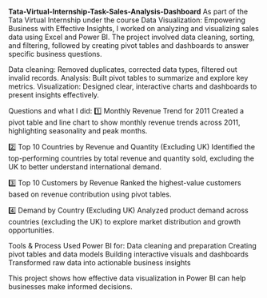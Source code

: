 **Tata-Virtual-Internship-Task-Sales-Analysis-Dashboard**
As part of the Tata Virtual Internship under the course Data Visualization: Empowering Business with Effective Insights, I worked on analyzing and visualizing sales data using Excel and Power BI. The project involved data cleaning, sorting, and filtering, followed by creating pivot tables and dashboards to answer specific business questions.

Data cleaning: Removed duplicates, corrected data types, filtered out invalid records.
Analysis: Built pivot tables to summarize and explore key metrics.
Visualization: Designed clear, interactive charts and dashboards to present insights effectively.


 Questions and what I did:
1️⃣ Monthly Revenue Trend for 2011
Created a pivot table and line chart to show monthly revenue trends across 2011, highlighting seasonality and peak months.

2️⃣ Top 10 Countries by Revenue and Quantity (Excluding UK)
Identified the top-performing countries by total revenue and quantity sold, excluding the UK to better understand international demand.

3️⃣ Top 10 Customers by Revenue
Ranked the highest-value customers based on revenue contribution using pivot tables.

4️⃣ Demand by Country (Excluding UK)
Analyzed product demand across countries (excluding the UK) to explore market distribution and growth opportunities.

 Tools & Process
Used Power BI for:
Data cleaning and preparation
Creating pivot tables and data models
Building interactive visuals and dashboards
Transformed raw data into actionable business insights

This project shows how effective data visualization in Power BI can help businesses make informed decisions.

